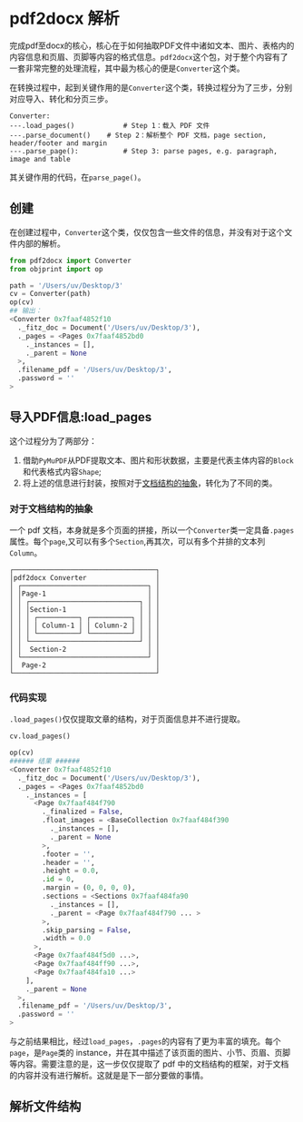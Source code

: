 # pdf2docx 解析

完成pdf至docx的核心，核心在于如何抽取PDF文件中诸如文本、图片、表格内的内容信息和页眉、页脚等内容的格式信息。`pdf2docx`这个包，对于整个内容有了一套非常完整的处理流程，其中最为核心的便是`Converter`这个类。

在转换过程中，起到关键作用的是`Converter`这个类，转换过程分为了三步，分别对应导入、转化和分页三步。

```shell
Converter:
---.load_pages()			# Step 1：载入 PDF 文件
---.parse_document()	# Step 2：解析整个 PDF 文档，page section, header/footer and margin
---.parse_page():			# Step 3: parse pages, e.g. paragraph, image and table
```

其关键作用的代码，在`parse_page()`。

## 创建

在创建过程中，`Converter`这个类，仅仅包含一些文件的信息，并没有对于这个文件内部的解析。

```python
from pdf2docx import Converter
from objprint import op 

path = '/Users/uv/Desktop/3'
cv = Converter(path)
op(cv)
## 输出：
<Converter 0x7faaf4852f10
  ._fitz_doc = Document('/Users/uv/Desktop/3'),
  ._pages = <Pages 0x7faaf4852bd0
    ._instances = [],
    ._parent = None
  >,
  .filename_pdf = '/Users/uv/Desktop/3',
  .password = ''
>
```

## 导入PDF信息:load_pages

这个过程分为了两部分：

1.   借助`PyMuPDF`从PDF提取文本、图片和形状数据，主要是代表主体内容的`Block`和代表格式内容`Shape`;
2.   将上述的信息进行封装，按照对于[文档结构的抽象](https://dothinking.github.io/2021-05-30-pdf2docx%E5%BC%80%E5%8F%91%E6%A6%82%E8%A6%81%EF%BC%9A%E8%A7%A3%E6%9E%90%E9%A1%B5%E9%9D%A2%E5%B8%83%E5%B1%80/)，转化为了不同的类。

### 对于文档结构的抽象

一个 pdf 文档，本身就是多个页面的拼接，所以一个`Converter`类一定具备`.pages`属性。每个`page`,又可以有多个`Section`,再其次，可以有多个并排的文本列`Column`。

```shell
┌───────────────────────────────────┐
│pdf2docx Converter                 │
│ ┌───────────────────────────────┐ │
│ │Page-1                         │ │
│ │ ┌───────────────────────────┐ │ │
│ │ │Section-1                  │ │ │
│ │ │ ┌──────────┐ ┌──────────┐ │ │ │
│ │ │ │ Column-1 │ │ Column-2 │ │ │ │
│ │ │ └──────────┘ └──────────┘ │ │ │
│ │ └───────────────────────────┘ │ │
│ │  Section-2                    │ │
│ └───────────────────────────────┘ │
│  Page-2                           │
└───────────────────────────────────┘
```

### 代码实现

`.load_pages()`仅仅提取文章的结构，对于页面信息并不进行提取。

```python
cv.load_pages()

op(cv)
###### 结果 ######
<Converter 0x7faaf4852f10
  ._fitz_doc = Document('/Users/uv/Desktop/3'),
  ._pages = <Pages 0x7faaf4852bd0
    ._instances = [
      <Page 0x7faaf484f790
        ._finalized = False,
        .float_images = <BaseCollection 0x7faaf484f390
          ._instances = [],
          ._parent = None
        >,
        .footer = '',
        .header = '',
        .height = 0.0,
        .id = 0,
        .margin = (0, 0, 0, 0),
        .sections = <Sections 0x7faaf484fa90
          ._instances = [],
          ._parent = <Page 0x7faaf484f790 ... >
        >,
        .skip_parsing = False,
        .width = 0.0
      >,
      <Page 0x7faaf484f5d0 ...>,
      <Page 0x7faaf484ff90 ...>,
      <Page 0x7faaf484fa10 ...>
    ],
    ._parent = None
  >,
  .filename_pdf = '/Users/uv/Desktop/3',
  .password = ''
>
```

与之前结果相比，经过`load_pages`，`.pages`的内容有了更为丰富的填充。每个`page`，是`Page`类的 instance，并在其中描述了该页面的图片、小节、页眉、页脚等内容。需要注意的是，这一步仅仅提取了 pdf 中的文档结构的框架，对于文档的内容并没有进行解析。这就是是下一部分要做的事情。

## 解析文件结构

